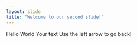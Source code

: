 ```yaml
---
layout: slide
title: "Welcome to our second slide!"
---
```

Hello World
Your text
Use the left arrow to go back!
